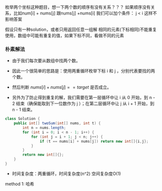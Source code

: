 

枚举两个坐标这种题目，想一下两个数的顺序有没有关系？？？
如果顺序没有关系，比如num[i] + nums[j] 跟nums[j] +nums[i]
我们可以加个条件： j < i 这样不影响答案

假设只有一种solution，或者只用返回任意一组解
相同的元素(下标相同)不能重复使用，数组中可能有重复的值，如果下标不同，看做不同的元素





### 朴素解法
- 由于我们每次要从数组中找两个数。

* 因此一个很简单的思路是：使用两重循环枚举下标 i 和 j ，分别代表要找的两个数。

* 然后判断 $nums[i] + nums[j] == target$ 是否成立。

* 另外为了防止得到重复的解，我们需要在第一层循环中让 i 从 0 开始，到 n - 2 结束（确保能取到下一位数作为 j ）；在第二层循环中让 j 从 i + 1 开始，到 n - 1 结束。
```java
class Solution {
    public int[] twoSum(int[] nums, int t) {
        int n = nums.length;
        for (int i = 0; i < n - 1; i++) {
            for (int j = i + 1; j < n; j++) {
                if (t == nums[i] + nums[j]) return new int[]{i,j};
            }
        }
        return new int[]{};
    }
}
```
* 时间复杂度：两重循环，时间复杂度(n^2) 空间复杂度O(1)


method 1: 哈希
